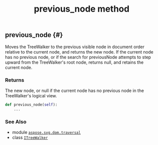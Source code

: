 ﻿---
title: previous_node method
second_title: Aspose.SVG for Python via .NET API References
description: 
type: docs
weight: 70
url: /python-net/aspose.svg.dom.traversal/itreewalker/previous_node/
is_root: false
---

## previous_node {#}

Moves the TreeWalker to the previous visible node in
document order relative to the current node, and returns the new
node. If the current node has no previous node,  or if the search for
previousNode attempts to step upward from the
TreeWalker's root node,  returns
null, and retains the current node.


### Returns 


The new node, or null if the current node has no
previous node  in the TreeWalker's logical view.


```python
def previous_node(self):
    ...
```





### See Also
* module [`aspose.svg.dom.traversal`](../../)
* class [`ITreeWalker`](/svg/python-net/aspose.svg.dom.traversal/itreewalker)
